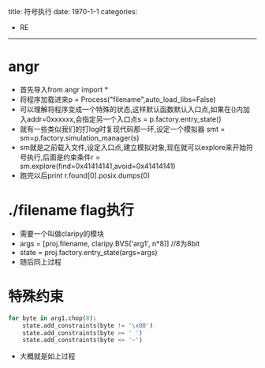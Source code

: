 title: 符号执行
date: 1970-1-1
categories:
- RE
---

# angr

- 首先导入from angr import *
- 将程序加载进来p = Process("filename",auto_load_libs=False)
- 可以理解将程序变成一个特殊的状态,这样默认函数默认入口点,如果在()内加入addr=0xxxxxx,会指定另一个入口点s = p.factory.entry_state()
- 就有一些类似我们的打log时复现代码那一环,设定一个模拟器 smt = sm=p.factory.simulation_manager(s)
- sm就是之前载入文件,设定入口点,建立模拟对象,现在就可以explore来开始符号执行,后面是约束条件r = sm.explore(find=0x41414141,avoid=0x41414141) 
- 跑完以后print r.found[0].posix.dumps(0)

# ./filename flag执行

- 需要一个叫做claripy的模块
- args = [proj.filename, claripy.BVS('arg1', n*8)]  //8为8bit
- state = proj.factory.entry_state(args=args)
- 随后同上过程

# 特殊约束

```python
for byte in arg1.chop(8):
    state.add_constraints(byte != '\x00') 
    state.add_constraints(byte >= ' ') 
    state.add_constraints(byte <= '~') 
```
- 大概就是如上过程